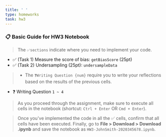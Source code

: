 ```yaml
---
title: ' '
type: homeworks
task: hw3
---
```


### 📋 Basic Guide for HW3 Notebook

> The `✅sections` indicate where you need to implement your code.
- ✅ (Task 1) Measure the score of bias: `getBiasScore` (25pt)
- ✅ (Task 2) Undersampling (25pt): `undersampleData`

> - The `❓Writing Question {num}` require you to write your reflections based on the results of the previous cells.
- ❓ Writing Question `1 ~ 4`

> As you proceed through the assignment, make sure to execute all cells in the notebook (shortcut: `Ctrl + Enter` OR `Cmd + Enter`).

> Once you've implemented the code in all the ✅ cells, confirm that all cells have been executed. Finally, go to **File > Download > Download .ipynb** and save the notebook as `HW3-JohnSmith-2020345678.ipynb`.